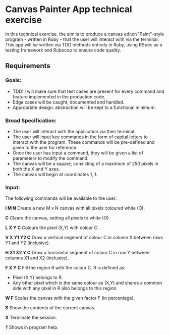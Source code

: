 # Canvas Painter App technical exercise

In this technical exercise, the aim is to produce a canvas editor/"Paint"-style program - written in Ruby - that the user will interact with via the terminal. This app will be written via TDD methods entirely in Ruby, using RSpec as a testing framework and Rubocop to ensure code quality.

## Requirements

### Goals:
- TDD: I will make sure that test cases are present for every command and feature implemented in the production code.
- Edge cases will be caught, documented and handled.
- Appropriate design: abstraction will be kept to a functional minimum.

### Broad Specification:
- The user will interact with the application via their terminal.
- The user will input key commands in the form of capital letters to interact with the program. These commands will be pre-defined and given to the user for reference.
- Once the user has input a command, they will be given a list of parameters to modify the command.
- The canvas will be a square, consisting of a maximum of 250 pixels in both the X and Y axes.
- The canvas will begin at coordinates 1, 1.

### Input:
The following commands will be available to the user:

__I M N__
Create a new M x N canvas with all pixels coloured white (O).

__C__
Clears the canvas, setting all pixels to white (O).

__L X Y C__
Colours the pixel (X,Y) with colour C.

__V X Y1 Y2 C__
Draw a vertical segment of colour C in column X between rows Y1 and Y2 (inclusive).

__H X1 X2 Y C__
Draw a horizontal segment of colour C in row Y between columns X1 and X2 (inclusive).

__F X Y C__
Fill the region R with the colour C. R is defined as:
- Pixel (X,Y) belongs to R.
- Any other pixel which is the same colour as (X,Y) and shares a common side with any pixel in R also belongs to
this region.

__W F__
Scales the canvas with the given factor F (in percentage).

__S__
Show the contents of the current canvas.

__X__
Terminate the session.

__?__
Shows in program help.
